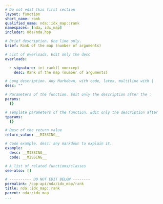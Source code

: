 ```yaml
---
# Do not edit this first section
layout: function
short_name: rank
qualified_name: nda::idx_map::rank
namespaces: [nda, idx_map]
includer: nda/nda.hpp

# Brief description. One line only.
brief: Rank of the map (number of arguments)

# List of overloads. Edit only the desc
overloads:

  - signature: int rank() noexcept
    desc: Rank of the map (number of arguments)

# Long description. Any Markdown, with code, latex, multiline with |
desc: ""

# Parameters of the function. Edit only the description after the :
params:
  {}

# Template parameters of the function. Edit only the description after the :
tparams:
  {}

# Desc of the return value
return_value: __MISSING__

# Code example. desc: any markdown to explain it.
example:
  desc: __MISSING__
  code: __MISSING__

# A list of related functions/classes
see-also: []

# ---------- DO NOT EDIT BELOW --------
permalink: /cpp-api/nda/idx_map/rank
title: nda::idx_map::rank
parent: nda::idx_map
...
```


